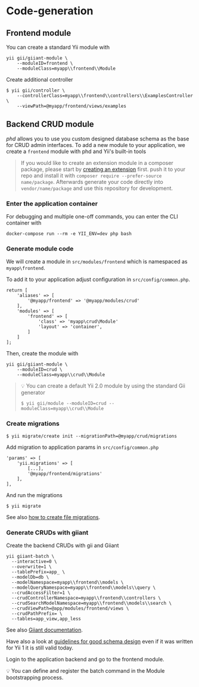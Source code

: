 Code-generation
===============

Frontend module
---------------

You can create a standard Yii module with

    yii gii/giiant-module \
        --moduleID=frontend \
        --moduleClass=myapp\\frontend\\Module
                
Create additional controller

    $ yii gii/controller \
        --controllerClass=myapp\\frontend\\controllers\\ExamplesController \
        --viewPath=@myapp/frontend/views/examples
   

Backend CRUD module
-------------------

*phd* allows you to use you custom designed database schema as the base for CRUD admin interfaces.
To add a new module to your application, we create a `frontend` module with phd and Yii's built-in tools

> If you would like to create an extension module in a composer package, please start by 
> [creating an extension](44-extension-development.md) first.
> push it to your repo and install it with `composer require --prefer-source name/package`. 
> Afterwards generate your code directly into `vendor/name/package` and use this repository for development.


### Enter the application container

For debugging and multiple one-off commands, you can enter the CLI container with

    docker-compose run --rm -e YII_ENV=dev php bash


### Generate module code

We will create a module in `src/modules/frontend` which is namespaced as `myapp\frontend`.

To add it to your application adjust configuration in `src/config/common.php`.

    return [
        'aliases' => [
            '@myapp/frontend' => '@myapp/modules/crud'
        ],
        'modules' => [
            'frontend' => [
                'class' => 'myapp\crud\Module'
                'layout' => 'container',
            ]
        ]
    ];

Then, create the module with

    yii gii/giiant-module \
        --moduleID=crud \
        --moduleClass=myapp\\crud\\Module

> :bulb: You can create a default Yii 2.0 module by using the standard Gii generator    
>    
>     $ yii gii/module --moduleID=crud --moduleClass=myapp\\crud\\Module



### Create migrations

	$ yii migrate/create init --migrationPath=@myapp/crud/migrations

Add migration to application params in `src/config/common.php`

    'params' => [
        'yii.migrations' => [
            [...],
            '@myapp/frontend/migrations'
        ],
    ],

And run the migrations
    
    $ yii migrate

See also [how to create file migrations](database-migrations-from-file.md).



### Generate CRUDs with giiant 

Create the backend CRUDs with gii and Giiant

    yii giiant-batch \
      --interactive=0 \
      --overwrite=1 \
      --tablePrefix=app_ \
      --modelDb=db \
      --modelNamespace=myapp\\frontend\\models \
      --modelQueryNamespace=myapp\\frontend\\models\\query \
      --crudAccessFilter=1 \
      --crudControllerNamespace=myapp\\frontend\\controllers \
      --crudSearchModelNamespace=myapp\\frontend\\models\\search \
      --crudViewPath=@app/modules/frontend/views \
      --crudPathPrefix= \
      --tables=app_view,app_less

See also [Giiant documentation](https://github.com/schmunk42/yii2-giiant/blob/master/README.md).

Have also a look at [guidelines for good schema design](http://www.yiiframework.com/wiki/227/guidelines-for-good-schema-design/)
even if it was written for Yii 1 it is still valid today. 

Login to the application backend and go to the frontend module.

:bulb: You can define and register the batch command in the Module bootstrapping process.
